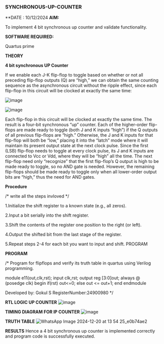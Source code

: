 ### SYNCHRONOUS-UP-COUNTER
**DATE : 10/12/2024
**AIM:**

To implement 4 bit synchronous up counter and validate functionality.

**SOFTWARE REQUIRED:**

Quartus prime

**THEORY**

**4 bit synchronous UP Counter**

If we enable each J-K flip-flop to toggle based on whether or not all preceding flip-flop outputs (Q) are “high,” we can obtain the same counting sequence as the asynchronous circuit without the ripple effect, since each flip-flop in this circuit will be clocked at exactly the same time:

![image](https://github.com/naavaneetha/SYNCHRONOUS-UP-COUNTER/assets/154305477/d5db3fa0-e413-404c-b80e-b2f39d82e7e8)


![image](https://github.com/naavaneetha/SYNCHRONOUS-UP-COUNTER/assets/154305477/52cb61eb-d04b-442d-810c-31185a68410b)

Each flip-flop in this circuit will be clocked at exactly the same time.
The result is a four-bit synchronous “up” counter. Each of the higher-order flip-flops are made ready to toggle (both J and K inputs “high”) if the Q outputs of all previous flip-flops are “high.”
Otherwise, the J and K inputs for that flip-flop will both be “low,” placing it into the “latch” mode where it will maintain its present output state at the next clock pulse.
Since the first (LSB) flip-flop needs to toggle at every clock pulse, its J and K inputs are connected to Vcc or Vdd, where they will be “high” all the time.
The next flip-flop need only “recognize” that the first flip-flop’s Q output is high to be made ready to toggle, so no AND gate is needed.
However, the remaining flip-flops should be made ready to toggle only when all lower-order output bits are “high,” thus the need for AND gates.

**Procedure**

/* write all the steps invloved */

1.Initialize the shift register to a known state (e.g., all zeros).

2.Input a bit serially into the shift register.

3.Shift the contents of the register one position to the right (or left).

4.Output the shifted bit from the last stage of the register.

5.Repeat steps 2-4 for each bit you want to input and shift. PROGRAM

**PROGRAM**

/* Program for flipflops and verify its truth table in quartus using Verilog programming. 

module e11(out,clk,rst);
input clk,rst;
output reg [3:0]out;
always @ (posedge clk)
begin
   if(rst)
     out<=0;
   else 
     out <= out+1;
end
endmodule


Developed by: Gokul S
RegisterNumber:24900980
*/

**RTL LOGIC UP COUNTER**
![image](https://github.com/user-attachments/assets/30712dd0-110d-4593-8d18-2bbeff099af3)


**TIMING DIAGRAM FOR IP COUNTER**
![image](https://github.com/user-attachments/assets/21412429-7964-4386-8dac-a45b56575f34)


**TRUTH TABLE**
![WhatsApp Image 2024-12-20 at 13 54 25_e0b74ae2](https://github.com/user-attachments/assets/f3de6d8b-d058-46b1-ae18-49060b3b49fb)


**RESULTS**
 Hence a 4 bit synchronous up counter is implemented correctly and program code is successfully executed.


